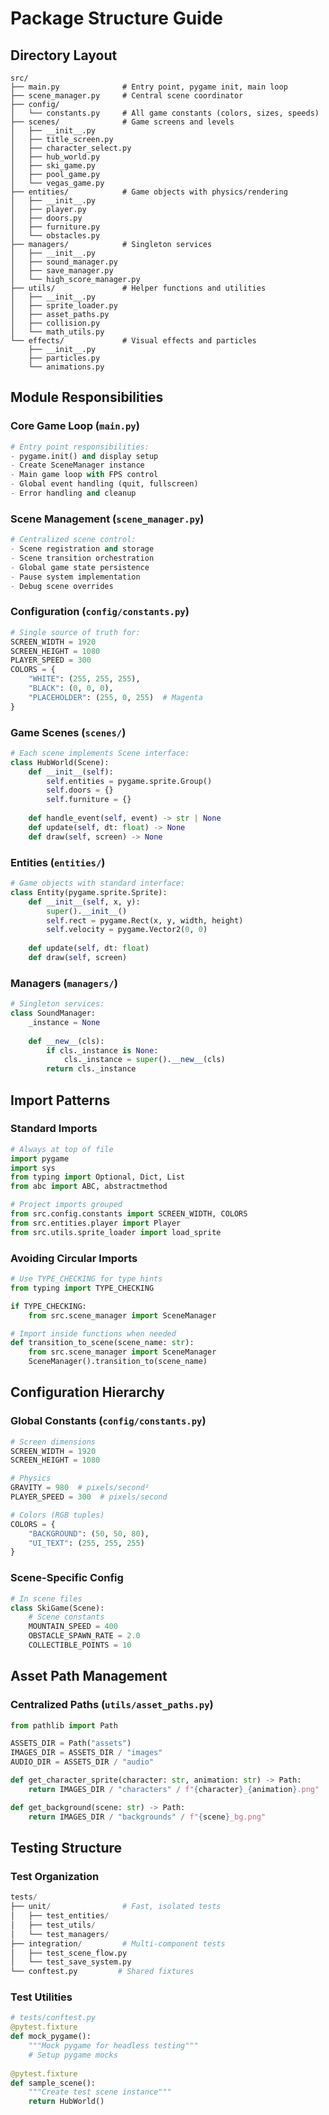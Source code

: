 # Package Structure Guide

## Directory Layout

```
src/
├── main.py              # Entry point, pygame init, main loop
├── scene_manager.py     # Central scene coordinator
├── config/
│   └── constants.py     # All game constants (colors, sizes, speeds)
├── scenes/              # Game screens and levels
│   ├── __init__.py
│   ├── title_screen.py
│   ├── character_select.py
│   ├── hub_world.py
│   ├── ski_game.py
│   ├── pool_game.py
│   └── vegas_game.py
├── entities/            # Game objects with physics/rendering
│   ├── __init__.py
│   ├── player.py
│   ├── doors.py
│   ├── furniture.py
│   └── obstacles.py
├── managers/            # Singleton services
│   ├── __init__.py
│   ├── sound_manager.py
│   ├── save_manager.py
│   └── high_score_manager.py
├── utils/               # Helper functions and utilities
│   ├── __init__.py
│   ├── sprite_loader.py
│   ├── asset_paths.py
│   ├── collision.py
│   └── math_utils.py
└── effects/             # Visual effects and particles
    ├── __init__.py
    ├── particles.py
    └── animations.py
```

## Module Responsibilities

### Core Game Loop (`main.py`)
```python
# Entry point responsibilities:
- pygame.init() and display setup
- Create SceneManager instance
- Main game loop with FPS control
- Global event handling (quit, fullscreen)
- Error handling and cleanup
```

### Scene Management (`scene_manager.py`)
```python
# Centralized scene control:
- Scene registration and storage
- Scene transition orchestration
- Global game state persistence
- Pause system implementation
- Debug scene overrides
```

### Configuration (`config/constants.py`)
```python
# Single source of truth for:
SCREEN_WIDTH = 1920
SCREEN_HEIGHT = 1080
PLAYER_SPEED = 300
COLORS = {
    "WHITE": (255, 255, 255),
    "BLACK": (0, 0, 0),
    "PLACEHOLDER": (255, 0, 255)  # Magenta
}
```

### Game Scenes (`scenes/`)
```python
# Each scene implements Scene interface:
class HubWorld(Scene):
    def __init__(self):
        self.entities = pygame.sprite.Group()
        self.doors = {}
        self.furniture = {}
        
    def handle_event(self, event) -> str | None
    def update(self, dt: float) -> None
    def draw(self, screen) -> None
```

### Entities (`entities/`)
```python
# Game objects with standard interface:
class Entity(pygame.sprite.Sprite):
    def __init__(self, x, y):
        super().__init__()
        self.rect = pygame.Rect(x, y, width, height)
        self.velocity = pygame.Vector2(0, 0)
        
    def update(self, dt: float)
    def draw(self, screen)
```

### Managers (`managers/`)
```python
# Singleton services:
class SoundManager:
    _instance = None
    
    def __new__(cls):
        if cls._instance is None:
            cls._instance = super().__new__(cls)
        return cls._instance
```

## Import Patterns

### Standard Imports
```python
# Always at top of file
import pygame
import sys
from typing import Optional, Dict, List
from abc import ABC, abstractmethod

# Project imports grouped
from src.config.constants import SCREEN_WIDTH, COLORS
from src.entities.player import Player
from src.utils.sprite_loader import load_sprite
```

### Avoiding Circular Imports
```python
# Use TYPE_CHECKING for type hints
from typing import TYPE_CHECKING

if TYPE_CHECKING:
    from src.scene_manager import SceneManager

# Import inside functions when needed
def transition_to_scene(scene_name: str):
    from src.scene_manager import SceneManager
    SceneManager().transition_to(scene_name)
```

## Configuration Hierarchy

### Global Constants (`config/constants.py`)
```python
# Screen dimensions
SCREEN_WIDTH = 1920
SCREEN_HEIGHT = 1080

# Physics
GRAVITY = 980  # pixels/second²
PLAYER_SPEED = 300  # pixels/second

# Colors (RGB tuples)
COLORS = {
    "BACKGROUND": (50, 50, 80),
    "UI_TEXT": (255, 255, 255)
}
```

### Scene-Specific Config
```python
# In scene files
class SkiGame(Scene):
    # Scene constants
    MOUNTAIN_SPEED = 400
    OBSTACLE_SPAWN_RATE = 2.0
    COLLECTIBLE_POINTS = 10
```

## Asset Path Management

### Centralized Paths (`utils/asset_paths.py`)
```python
from pathlib import Path

ASSETS_DIR = Path("assets")
IMAGES_DIR = ASSETS_DIR / "images"
AUDIO_DIR = ASSETS_DIR / "audio"

def get_character_sprite(character: str, animation: str) -> Path:
    return IMAGES_DIR / "characters" / f"{character}_{animation}.png"

def get_background(scene: str) -> Path:
    return IMAGES_DIR / "backgrounds" / f"{scene}_bg.png"
```

## Testing Structure

### Test Organization
```python
tests/
├── unit/                # Fast, isolated tests
│   ├── test_entities/
│   ├── test_utils/
│   └── test_managers/
├── integration/         # Multi-component tests
│   ├── test_scene_flow.py
│   └── test_save_system.py
└── conftest.py         # Shared fixtures
```

### Test Utilities
```python
# tests/conftest.py
@pytest.fixture
def mock_pygame():
    """Mock pygame for headless testing"""
    # Setup pygame mocks
    
@pytest.fixture  
def sample_scene():
    """Create test scene instance"""
    return HubWorld()
```